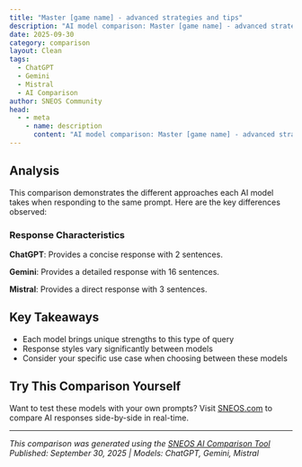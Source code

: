 ```yaml
---
title: "Master [game name] - advanced strategies and tips"
description: "AI model comparison: Master [game name] - advanced strategies and tips..."
date: 2025-09-30
category: comparison
layout: Clean
tags:
  - ChatGPT
  - Gemini
  - Mistral
  - AI Comparison
author: SNEOS Community
head:
  - - meta
    - name: description
      content: "AI model comparison: Master [game name] - advanced strategies and tips..."
---
```


<ChatComparison
  title="Master [game name] - advanced strategies and tips"
  prompt="Master [game name] - advanced strategies and tips"
  :responses='{
    "ChatGPT": "Sure! Could you please specify the name of the game you\u0027d like advanced strategies and tips for?",
    "Gemini": "Okay, let\u0027s dive into advanced strategies and tips for a specific game. To give you the best possible advice, I need to know which game you\u0027re referring to.\n\n**Please tell me the name of the game you want advanced strategies and tips for.**\n\nOnce you provide the game, I can help you with:\n\n*   **High-level gameplay tactics:**  Strategies that go beyond the basics and require a deeper understanding of the game mechanics.\n*   **Character-specific strategies:**  Tips on how to best utilize individual characters or classes, their strengths, weaknesses, and synergies.\n*   **Map-specific tactics:**  How to control key areas, exploit map features, and anticipate enemy movements on different maps.\n*   **Resource management:**  Efficiently gathering and utilizing resources to maximize your advantage.\n*   **Meta-game knowledge:**  Understanding the current popular strategies and how to counter them.\n*   **Advanced techniques and exploits:**  (Within ethical boundaries) Discovering lesser-known techniques or glitches that can provide an edge.\n*   **Mindset and mental game:**  How to stay calm under pressure, make strategic decisions, and learn from your mistakes.\n*   **Training techniques:**  Methods for improving your skills through targeted practice.\n*   **Teamwork and communication:**  (If applicable) Strategies for effective communication and coordination with teammates.\n*   **Customization and Optimization:** Optimizing your settings, keybinds, and peripherals for maximum performance.\n*   **Tournament-level Strategies:** Strategies used by professional players that you can implement in your own games.\n\nI\u0027ll draw upon my knowledge base, analyze popular strategies, and provide you with actionable tips to elevate your gameplay.\n\n**So, what game are we talking about?**\n",
    "Mistral": "Sure, I\u0027d be happy to help! However, I need to know the specific game you\u0027re referring to in order to provide advanced strategies and tips. Could you please specify the game name?"
  }'
  published-date="22:46"
/>

## Analysis

This comparison demonstrates the different approaches each AI model takes when responding to the same prompt. Here are the key differences observed:

### Response Characteristics

**ChatGPT**: Provides a concise response with 2 sentences. 

**Gemini**: Provides a detailed response with 16 sentences. 

**Mistral**: Provides a direct response with 3 sentences. 

## Key Takeaways

- Each model brings unique strengths to this type of query
- Response styles vary significantly between models
- Consider your specific use case when choosing between these models

## Try This Comparison Yourself

Want to test these models with your own prompts? Visit [SNEOS.com](https://sneos.com) to compare AI responses side-by-side in real-time.

---

*This comparison was generated using the [SNEOS AI Comparison Tool](https://sneos.com)*
*Published: September 30, 2025 | Models: ChatGPT, Gemini, Mistral*
